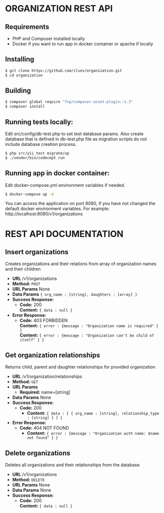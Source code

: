 ORGANIZATION REST API
===

Requirements
---
* PHP and Composer installed locally
* Docker if you want to run app in docker container or apache if locally

Installing
---
```bash
$ git clone https://github.com/ilves/organization.git
$ cd organization
```

Building
---
```bash
$ composer global require "fxp/composer-asset-plugin:~1.3"
$ composer install
```

Running tests locally:
---
Edit src/config/db-test.php to set test database params. Also create database
that is defined in db-test.php file as migration scripts do not include database
creation process.
```bash
$ php src/yii_test migrate/up
$ ./vendor/bin/codecept run
```

Running app in docker container:
---
Edit docker-compose.yml environment variables if needed.
```bash
$ docker-compose up -d
```
You can access the application on port 8080, if you have not changed the default
docker environment variables. For example: http://localhost:8080/v1/organizations

REST API DOCUMENTATION
===

**Insert organizations**
----
Creates organizations and their relations from array of organization names and their children 
* **URL** /v1/organizations
* **Method:** `POST`
* **URL Params** None
* **Data Params**  `{ org_name : [string], daughters : [array] }`
* **Success Response:**
  * **Code:** 200 <br />
    **Content:** `{ data : null }`
* **Error Response:**
  * **Code:** 403 FORBIDDEN <br />
    **Content:** `{ error : {message : "Organization name is required" } }` <br />
    **Content:** `{ error : {message : "Organization can't be child of itself" } }`

**Get organization relationships**
----
Returns child, parent and daughter relationships for provided organization
* **URL** /v1/organization/relationships
* **Method:** `GET`
* **URL Params** 
  * **Required:** name=[string]
* **Data Params** None
* **Success Response:**
  * **Code:** 200 <br />
    - **Content:** `{ data : [ { org_name : [string], relationship_type : [string] } ] }`
* **Error Response:**
  * **Code:** 404 NOT FOUND <br />
    - **Content:** `{ error : {message : "Organization with name: $name not found" } }`

**Delete organizations**
----
Deletes all organizations and their relationships from the database
* **URL** /v1/organizations
* **Method:** `DELETE`
* **URL Params** None
* **Data Params**  None
* **Success Response:**
  * **Code:** 200 <br />
    **Content:** `{ data : null }`